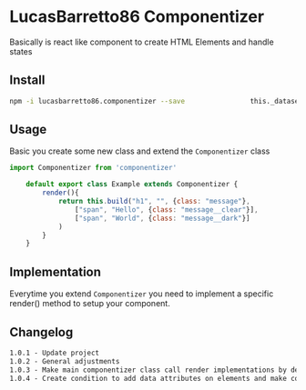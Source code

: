 # LucasBarretto86 Componentizer

Basically is react like component to create HTML Elements and handle states

## Install

~~~ bash
npm -i lucasbarretto86.componentizer --save                this._dataset(element, data)
~~~

## Usage

Basic you create some new class and extend the `Componentizer` class

~~~ js
import Componentizer from 'componentizer'

    default export class Example extends Componentizer {
        render(){
            return this.build("h1", "", {class: "message"}, 
                ["span", "Hello", {class: "message__clear"}],
                ["span", "World", {class: "message__dark"}]
            )
        }     
    }
~~~

## Implementation

Everytime you extend `Componentizer` you need to implement a specific render() method to setup your component.

## Changelog

~~~ txt
1.0.1 - Update project
1.0.2 - General adjustments
1.0.3 - Make main componentizer class call render implementations by default
1.0.4 - Create condition to add data attributes on elements and make component creation syntax better 
~~~
